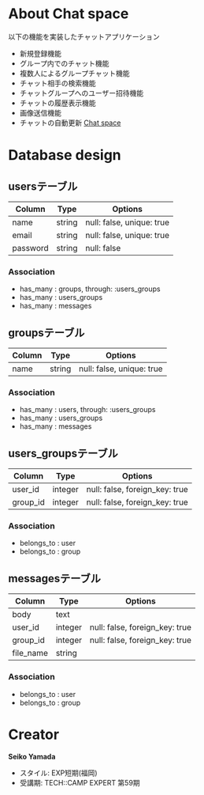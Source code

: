 # About Chat space

以下の機能を実装したチャットアプリケーション
- 新規登録機能
- グループ内でのチャット機能
- 複数人によるグループチャット機能
- チャット相手の検索機能
- チャットグループへのユーザー招待機能
- チャットの履歴表示機能
- 画像送信機能
- チャットの自動更新
[Chat space](https://chat-space-sample.herokuapp.com/)

# Database design
## usersテーブル
|Column|Type|Options|
|------|----|-------|
|name|string|null: false, unique: true|
|email|string|null: false, unique: true|
|password|string|null: false|
### Association
- has_many : groups, through: :users_groups
- has_many : users_groups
- has_many : messages

## groupsテーブル
|Column|Type|Options|
|------|----|-------|
|name|string|null: false, unique: true|
### Association
- has_many : users, through: :users_groups
- has_many : users_groups
- has_many : messages

## users_groupsテーブル
|Column|Type|Options|
|------|----|-------|
|user_id|integer|null: false, foreign_key: true|
|group_id|integer|null: false, foreign_key: true|
### Association
- belongs_to : user
- belongs_to : group

## messagesテーブル
|Column|Type|Options|
|------|----|-------|
|body|text||
|user_id|integer|null: false, foreign_key: true|
|group_id|integer|null: false, foreign_key: true|
|file_name|string||
### Association
- belongs_to : user
- belongs_to : group

# Creator

**Seiko Yamada**
- スタイル: EXP短期(福岡)
- 受講期: TECH::CAMP EXPERT 第59期